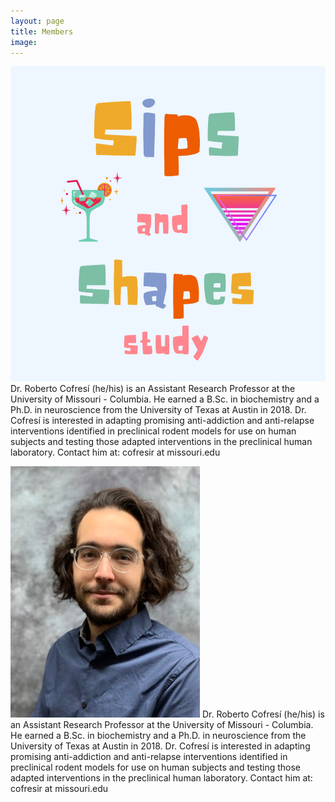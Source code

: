 ```yaml
---
layout: page
title: Members
image: 
---
```


<div class="row 200%">
	<div class="6u 12u$(medium)">
	
<p><span class="image left"><img src="assets/images/SASS.png" alt="" /></span>
Dr. Roberto Cofresí (he/his) is an Assistant Research Professor at the University of Missouri - Columbia. He earned a B.Sc. in biochemistry and a Ph.D. in neuroscience from the University of Texas at Austin in 2018. Dr. Cofresí is interested in adapting promising anti-addiction and anti-relapse interventions identified in preclinical rodent models for use on human subjects and testing those adapted interventions in the preclinical human laboratory.  Contact him at: cofresir at missouri.edu</p>

</div>

<div class="6u$ 12u$(medium)">

<p><span class="image left"><img src="assets/images/roberto_cofresi1.jpg" alt="" /></span>
Dr. Roberto Cofresí (he/his) is an Assistant Research Professor at the University of Missouri - Columbia. He earned a B.Sc. in biochemistry and a Ph.D. in neuroscience from the University of Texas at Austin in 2018. Dr. Cofresí is interested in adapting promising anti-addiction and anti-relapse interventions identified in preclinical rodent models for use on human subjects and testing those adapted interventions in the preclinical human laboratory.  Contact him at: cofresir at missouri.edu</p>
			
</div>
</div>